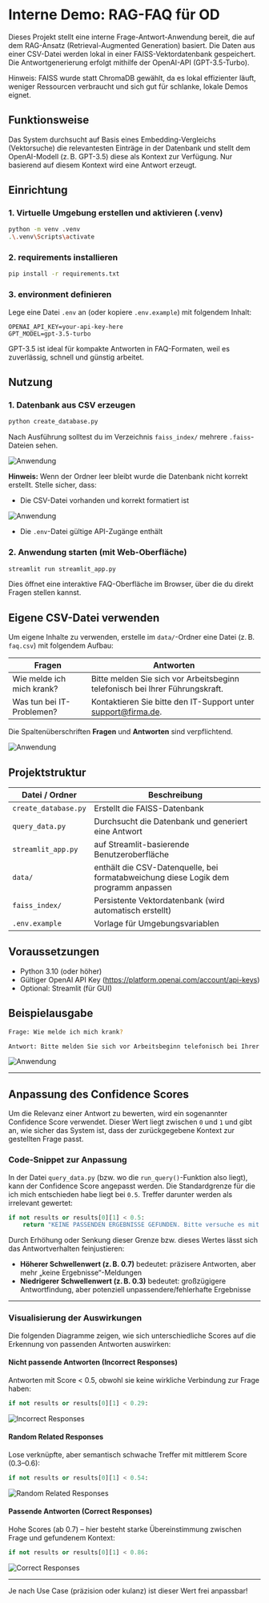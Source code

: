 # Interne Demo: RAG-FAQ für OD

Dieses Projekt stellt eine interne Frage-Antwort-Anwendung bereit, die auf dem RAG-Ansatz (Retrieval-Augmented Generation) basiert. Die Daten aus einer CSV-Datei werden lokal in einer FAISS-Vektordatenbank gespeichert. Die Antwortgenerierung erfolgt mithilfe der OpenAI-API (GPT-3.5-Turbo).

Hinweis: FAISS wurde statt ChromaDB gewählt, da es lokal effizienter läuft, weniger Ressourcen verbraucht und sich gut für schlanke, lokale Demos eignet.

## Funktionsweise

Das System durchsucht auf Basis eines Embedding-Vergleichs (Vektorsuche) die relevantesten Einträge in der Datenbank und stellt dem OpenAI-Modell (z. B. GPT-3.5) diese als Kontext zur Verfügung. Nur basierend auf diesem Kontext wird eine Antwort erzeugt.

## Einrichtung

### 1. Virtuelle Umgebung erstellen und aktivieren (.venv)
```bash
python -m venv .venv
.\.venv\Scripts\activate
```

### 2. requirements installieren
```bash
pip install -r requirements.txt
```

### 3. environment definieren
Lege eine Datei `.env` an (oder kopiere `.env.example`) mit folgendem Inhalt:
```env
OPENAI_API_KEY=your-api-key-here
GPT_MODEL=gpt-3.5-turbo
```

GPT-3.5 ist ideal für kompakte Antworten in FAQ-Formaten, weil es zuverlässig, schnell und günstig arbeitet.

## Nutzung

### 1. Datenbank aus CSV erzeugen
```bash
python create_database.py
```

Nach Ausführung solltest du im Verzeichnis `faiss_index/` mehrere `.faiss`-Dateien sehen.  

![Anwendung](/img/image2.png)

**Hinweis:** Wenn der Ordner leer bleibt wurde die Datenbank nicht korrekt erstellt. Stelle sicher, dass:
- Die CSV-Datei vorhanden und korrekt formatiert ist

![Anwendung](/img/image3.png)

- Die `.env`-Datei gültige API-Zugänge enthält

### 2. Anwendung starten (mit Web-Oberfläche)
```bash
streamlit run streamlit_app.py
```

Dies öffnet eine interaktive FAQ-Oberfläche im Browser, über die du direkt Fragen stellen kannst.

## Eigene CSV-Datei verwenden

Um eigene Inhalte zu verwenden, erstelle im `data/`-Ordner eine Datei (z. B. `faq.csv`) mit folgendem Aufbau:

| Fragen                  | Antworten                                                                 |
|-------------------------|---------------------------------------------------------------------------|
| Wie melde ich mich krank? | Bitte melden Sie sich vor Arbeitsbeginn telefonisch bei Ihrer Führungskraft. |
| Was tun bei IT-Problemen? | Kontaktieren Sie bitte den IT-Support unter support@firma.de.               |

Die Spaltenüberschriften **Fragen** und **Antworten** sind verpflichtend.

![Anwendung](/img/image3.png)

## Projektstruktur

| Datei / Ordner     | Beschreibung |
|--------------------|--------------|
| `create_database.py` | Erstellt die FAISS-Datenbank |
| `query_data.py`     | Durchsucht die Datenbank und generiert eine Antwort |
| `streamlit_app.py`  | auf Streamlit-basierende Benutzeroberfläche |
| `data/`             | enthält die CSV-Datenquelle, bei formatabweichung diese Logik dem programm anpassen |
| `faiss_index/`      | Persistente Vektordatenbank (wird automatisch erstellt) |
| `.env.example`      | Vorlage für Umgebungsvariablen |

## Voraussetzungen

- Python 3.10 (oder höher)
- Gültiger OpenAI API Key (https://platform.openai.com/account/api-keys)
- Optional: Streamlit (für GUI)

## Beispielausgabe

```bash
Frage: Wie melde ich mich krank?

Antwort: Bitte melden Sie sich vor Arbeitsbeginn telefonisch bei Ihrer Führungskraft.
```

![Anwendung](image.png)


---

## Anpassung des Confidence Scores

Um die Relevanz einer Antwort zu bewerten, wird ein sogenannter Confidence Score verwendet. Dieser Wert liegt zwischen `0` und `1` und gibt an, wie sicher das System ist, dass der zurückgegebene Kontext zur gestellten Frage passt.

### Code-Snippet zur Anpassung

In der Datei `query_data.py` (bzw. wo die `run_query()`-Funktion also liegt), kann der Confidence Score angepasst werden. Die Standardgrenze für die ich mich entschieden habe liegt bei `0.5`. Treffer darunter werden als irrelevant gewertet:

```python
if not results or results[0][1] < 0.5:
    return "KEINE PASSENDEN ERGEBNISSE GEFUNDEN. Bitte versuche es mit einer anderen Frage."
```

Durch Erhöhung oder Senkung dieser Grenze bzw. dieses Wertes lässt sich das Antwortverhalten feinjustieren:

- **Höherer Schwellenwert (z. B. 0.7)** bedeutet: präzisere Antworten, aber mehr „keine Ergebnisse“-Meldungen
- **Niedrigerer Schwellenwert (z. B. 0.3)** bedeutet: großzügigere Antwortfindung, aber potenziell unpassendere/fehlerhafte Ergebnisse

---

### Visualisierung der Auswirkungen

Die folgenden Diagramme zeigen, wie sich unterschiedliche Scores auf die Erkennung von passenden Antworten auswirken:

#### Nicht passende Antworten (Incorrect Responses)
Antworten mit Score < 0.5, obwohl sie keine wirkliche Verbindung zur Frage haben:

```python
if not results or results[0][1] < 0.29:
```

![Incorrect Responses](img/incorrect.png)

#### Random Related Responses 
Lose verknüpfte, aber semantisch schwache Treffer mit mittlerem Score (0.3–0.6):

```python
if not results or results[0][1] < 0.54:
```

![Random Related Responses](img/random.png)

#### Passende Antworten (Correct Responses)
Hohe Scores (ab 0.7) – hier besteht starke Übereinstimmung zwischen Frage und gefundenem Kontext:

```python
if not results or results[0][1] < 0.86:
```

![Correct Responses](img/correct.png)

---

Je nach Use Case (präzision oder kulanz) ist dieser Wert frei anpassbar!
